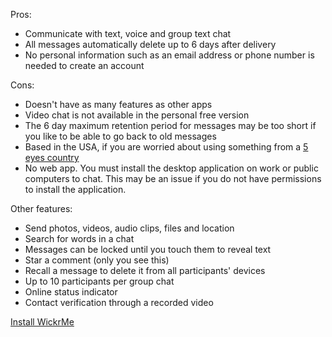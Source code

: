   Pros:
  <ul>
  <li>Communicate with text, voice and group text chat</li>
  <li>All messages automatically delete up to 6 days after delivery</li>
  <li>No personal information such as an email address or phone number is needed to create an account</li>
  </ul>
  Cons:
  <ul>
  <li>Doesn't have as many features as other apps</li>
  <li>Video chat is not available in the personal free version</li>
  <li>The 6 day maximum retention period for messages may be too short if you like to be able to go back to old messages</li>
  <li>Based in the USA, if you are worried about using something from a <a href="https://privacyguides.org/providers/#ukusa" target="_blank">5 eyes country</a></li>
    <li>No web app. You must install the desktop application on work or public computers to chat. This may be an issue if you do not have permissions to install the application.</li>
  </ul>
  Other features:
  <ul>
  <li>Send photos, videos, audio clips, files and location</li>
  <li>Search for words in a chat</li>
  <li>Messages can be locked until you touch them to reveal text</li>
  <li>Star a comment (only you see this)</li>
  <li>Recall a message to delete it from all participants' devices</li>
  <li>Up to 10 participants per group chat</li>
  <li>Online status indicator</li>
  <li>Contact verification through a recorded video</li>
  </ul>
  <a href="/install_wickrme.html" {{ site.class_button_internal }}>Install WickrMe</a><br>
  <br>


